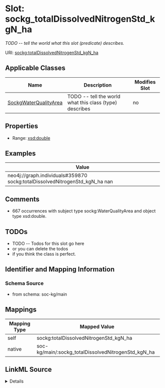 

# Slot: sockg_totalDissolvedNitrogenStd_kgN_ha


_TODO -- tell the world what this slot (predicate) describes._





URI: [sockg:totalDissolvedNitrogenStd_kgN_ha](http://www.semanticweb.org/sockg/ontologies/2024/0/soil-carbon-ontology/totalDissolvedNitrogenStd_kgN_ha)



<!-- no inheritance hierarchy -->





## Applicable Classes

| Name | Description | Modifies Slot |
| --- | --- | --- |
| [SockgWaterQualityArea](../classes/SockgWaterQualityArea.md) | TODO -- tell the world what this class (type) describes |  no  |







## Properties

* Range: [xsd:double](http://www.w3.org/2001/XMLSchema#double)






## Examples

| Value |
| --- |
| neo4j://graph.individuals#359870 sockg:totalDissolvedNitrogenStd_kgN_ha nan |

## Comments

* 667 occurrences with subject type sockg:WaterQualityArea and object type xsd:double.

## TODOs

* TODO -- Todos for this slot go here
* or you can delete the todos
* if you think the class is perfect.

## Identifier and Mapping Information







### Schema Source


* from schema: soc-kg/main




## Mappings

| Mapping Type | Mapped Value |
| ---  | ---  |
| self | sockg:totalDissolvedNitrogenStd_kgN_ha |
| native | soc-kg/main/:sockg_totalDissolvedNitrogenStd_kgN_ha |




## LinkML Source

<details>
```yaml
name: sockg_totalDissolvedNitrogenStd_kgN_ha
description: TODO -- tell the world what this slot (predicate) describes.
todos:
- TODO -- Todos for this slot go here
- or you can delete the todos
- if you think the class is perfect.
comments:
- 667 occurrences with subject type sockg:WaterQualityArea and object type xsd:double.
examples:
- value: neo4j://graph.individuals#359870 sockg:totalDissolvedNitrogenStd_kgN_ha nan
from_schema: soc-kg/main
rank: 1000
slot_uri: sockg:totalDissolvedNitrogenStd_kgN_ha
alias: sockg_totalDissolvedNitrogenStd_kgN_ha
domain_of:
- sockg_WaterQualityArea
range: double

```
</details>